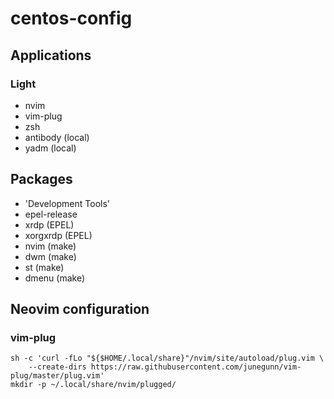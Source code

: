 # centos-config

## Applications

### Light

- nvim
- vim-plug
- zsh
- antibody (local)
- yadm (local)

## Packages

- 'Development Tools'
- epel-release
- xrdp (EPEL)
- xorgxrdp (EPEL)
- nvim (make)
- dwm (make)
- st (make)
- dmenu (make)

## Neovim configuration

### vim-plug

```shell
sh -c 'curl -fLo "${$HOME/.local/share}"/nvim/site/autoload/plug.vim \
    --create-dirs https://raw.githubusercontent.com/junegunn/vim-plug/master/plug.vim'
mkdir -p ~/.local/share/nvim/plugged/
```
